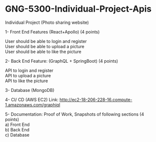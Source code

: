 # GNG-5300-Individual-Project-Apis
Individual Project (Photo sharing website)  
 
1- Front End Features (React+Apollo) (4 points)  

User should be able to login and register  
User should be able to upload a picture  
User should be able to like the picture  

2- Back End Feature: (GraphQL + SpringBoot) (4 points)  

API to login and register  
API to upload a picture  
API to like the picture  

3- Database (MongoDB)  

4- CI/ CD (AWS EC2) Link: http://ec2-18-206-228-16.compute-1.amazonaws.com/graphiql  

5- Documentation: Proof of Work, Snapshots of following sections (4 points)  
a) Front End  
b) Back End  
c) Database  
